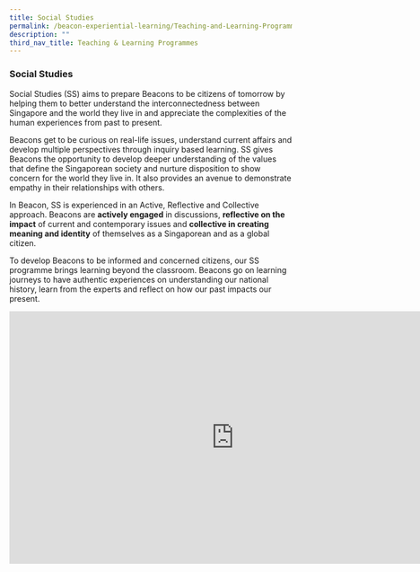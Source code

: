 ```yaml
---
title: Social Studies
permalink: /beacon-experiential-learning/Teaching-and-Learning-Programmes/ss/
description: ""
third_nav_title: Teaching & Learning Programmes
---
```

### Social Studies

Social Studies (SS) aims to prepare Beacons to be citizens of tomorrow by helping them to better understand the interconnectedness between Singapore and the world they live in and appreciate the complexities of the human experiences from past to present.

Beacons get to be curious on real-life issues, understand current affairs and develop multiple perspectives through inquiry based learning. SS gives Beacons the opportunity to develop deeper understanding of the values that define the Singaporean society and nurture disposition to show concern for the world they live in. It also provides an avenue to demonstrate empathy in their relationships with others.

In Beacon, SS is experienced in an Active, Reflective and Collective approach. Beacons are **actively engaged** in discussions, **reflective on the impact** of current and contemporary issues and **collective in creating meaning and identity** of themselves as a Singaporean and as a global citizen.

To develop Beacons to be informed and concerned citizens, our SS programme brings learning beyond the classroom. Beacons go on learning journeys to have authentic experiences on understanding our national history, learn from the experts and reflect on how our past impacts our present.

<iframe allowfullscreen="true" height="450" width="800" frameborder="0" src="https://docs.google.com/presentation/d/e/2PACX-1vTCX6HVuwuo9QxxVb78xgnjMnrWecIKYgL-bfRMrullbsn4F84tCEgnSg3WCwu5BrL1D3-CkVkWWC7w/embed?start=false&amp;loop=false&amp;delayms=3000"></iframe>